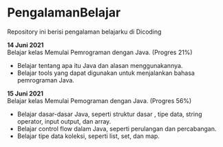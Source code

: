 # PengalamanBelajar
Repository ini berisi pengalaman belajarku di Dicoding

**14 Juni 2021**  
Belajar kelas Memulai Pemrograman dengan Java. (Progres 21%)
* Belajar tentang apa itu Java dan alasan menggunakannya.
* Belajar tools yang dapat digunakan untuk menjalankan bahasa pemrograman Java.

**15 Juni 2021**  
Belajar kelas Memulai Pemograman dengan Java. (Progres 56%)
* Belajar dasar-dasar Java, seperti struktur dasar , tipe data, string operator, input output, dan array.
* Belajar control flow dalam Java, seperti perulangan dan percabangan.
* Belajar tipe data koleksi, seperti list, set, dan map.
